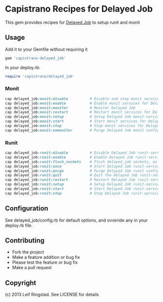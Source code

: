 # Capistrano Recipes for Delayed Job

This gem provides recipes for [Delayed Job](https://github.com/collectiveidea/delayed_job) to setup runit and monit

## Usage

Add it to your Gemfile without requiring it

```ruby
gem 'capistrano-delayed_job'
```

In your deploy.rb:

```ruby
require 'capistrano/delayed_job'
```

### Monit

```ruby
cap delayed_job:monit:disable          # Disable and stop monit services for Delayed Job
cap delayed_job:monit:enable           # Enable monit services for Delayed Job
cap delayed_job:monit:monitor          # Monitor Delayed Job
cap delayed_job:monit:restart          # Restart monit services for Delayed Job
cap delayed_job:monit:setup            # Setup Delayed Job monit-service
cap delayed_job:monit:start            # Start monit services for Delayed Job (will also tr...
cap delayed_job:monit:stop             # Stop monit services for Delayed Job (will also sto...
cap delayed_job:monit:unmonitor        # Purge Delayed Job monit configuration
```

### Runit

```ruby
cap delayed_job:runit:disable          # Disable Delayed Job runit-service
cap delayed_job:runit:enable           # Enable Delayed Job runit-service
cap delayed_job:runit:flush_sockets    # Flush delayed_job sockets, as they can end up 'han...
cap delayed_job:runit:once             # Start Delayed Job runit-service only ONCE (no supe...
cap delayed_job:runit:purge            # Purge Delayed Job runit configuration
cap delayed_job:runit:quit             # Quit the Delayed Job runit-service
cap delayed_job:runit:restart          # Restart Delayed Job runit-service
cap delayed_job:runit:setup            # Setup Delayed Job runit-service
cap delayed_job:runit:start            # Start Delayed Job runit-service
cap delayed_job:runit:stop             # Stop Delayed Job runit-service
```

## Configuration

See delayed_job/config.rb for default options, and ovveride any in your deploy.rb file.

## Contributing

* Fork the project
* Make a feature addition or bug fix
* Please test the feature or bug fix
* Make a pull request

## Copyright

(c) 2013 Leif Ringstad. See LICENSE for details
